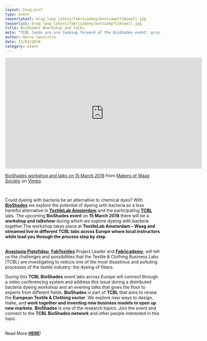 ```yaml
---
layout: blog_post
type: event
teaserlatest: blog_loop_latest/fabricademy/bootcampft18small.jpg
teaserlist: blog_loop_latest/fabricademy/bootcampft18small.jpg
title: BioShades Whorkshop and talks
meta: "TCBL lasbs are are looking forward of the BioShades event: across Europe will connect through a video conferencing system and address this issue during a distributed bacteria dyeing workshop and an evening talks."
author: Marco Sanalitro
date: 13/03/2018 
category: event
---
```


<iframe src="https://player.vimeo.com/video/253259353" width="640" height="360" frameborder="0" webkitallowfullscreen mozallowfullscreen allowfullscreen></iframe>
<p><a href="https://vimeo.com/253259353">BioShades workshop and talks on 15 March 2018</a> from <a href="https://vimeo.com/waagsociety">Makers of Waag Society</a> on <a href="https://vimeo.com">Vimeo</a>.</p>
<br>

Could dyeing with bacteria be an alternative to chemical dyes? With <strong><a href="http://fablab.fikket.com/event/bioshades-workshop-and-talks">BioShades</a></strong> we explore the potential of dyeing with bacteria as a less harmful alternative in <strong><a href="https://waag.org/en/project/textilelab-amsterdam">TextileLab Amsterdam</a></strong> and the participating <strong><a href="https://tcbl.eu/">TCBL</a></strong> labs. The upcoming <strong>BioShades event</strong> on <strong>15 March 2018</strong> there will be a <strong>workshop and talkshow</strong> during which we explore dyeing with bacteria together.The workshop takes place at <strong>TextileLab Amsterdam – Waag and streamed live in different TCBL labs across Europe where local instructors while lead you through the process step by step</strong>. <br><br>

<strong><a href="https://fablabbcn.org/about_us.html">Anastasia Pistofidou</a></strong>, <strong><a href="http://fabtextiles.org/">FabTextiles</a></strong> Project Leader and <strong><a href="http://textile-academy.org/">Fabricademy</a></strong>, will tell us the challenges and possibilities that the Textile & Clothing Business Labs (TCBL) are investigating to reduce one of the most disastrous and polluting processes of the textile industry: the dyeing of fibers.

During this <strong>TCBL BioShades</strong> event labs across Europe will connect through a video conferencing system and address this issue during a distributed bacteria dyeing workshop and an evening talks that gives the floor to experts from different fields. <strong>BioShades</strong> is part of <strong>TCBL</strong> that aims to renew the <strong>European Textile & Clothing sector</strong>. We explore new ways to design, make, and <strong>work together and inventing new business models to open up new markets</strong>. <strong>BioShades</strong> is one of the research topics. Join the event and connect to the <strong>TCBL BioShades network</strong> and other people interested in this topic.<br><br>

Read More <strong><a href="http://fabtextiles.org/bioshades-workshop-talks/">HERE</a></strong>!

